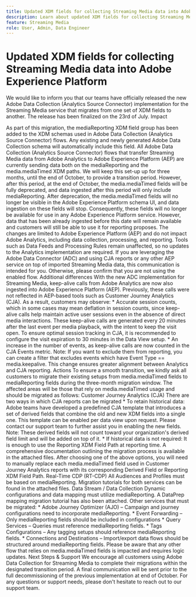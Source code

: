```yaml
---
title: Updated XDM fields for collecting Streaming Media data into Adobe Experience Platform
description: Learn about updated XDM fields for collecting Streaming Media data into Adobe Experience Platform
feature: Streaming Media
role: User, Admin, Data Engineer
---
```

# Updated XDM fields for collecting Streaming Media data into Adobe Experience Platform

We would like to inform you that our teams have officially released the new Adobe Data Collection (Analytics Source Connector) implementation for the Streaming Media service that migrates from one set of XDM fields to another. The release has been finalized on the 23rd of July.
Impact

As part of this migration, the mediaReporting XDM field group has been added to the XDM schemas used in Adobe Data Collection (Analytics Source Connector) flows. Any existing and newly generated Adobe Data Collection schema will automatically include this field.
All Adobe Data Collection (Analytics Source Connector) flows that transfer Streaming Media data from Adobe Analytics to Adobe Experience Platform (AEP) are currently sending data both on the mediaReporting and the media.mediaTimed XDM paths. We will keep this set-up up for three months, until the end of October, to provide a transition period. However, after this period, at the end of October, the media.mediaTimed fields will be fully deprecated, and data ingested after this period will only include mediaReporting. After deprecation, the media.mediaTimed fields will no longer be visible in the Adobe Experience Platform schema UI, and data ingestion on these fields will stop. Consequently, these fields will no longer be available for use in any Adobe Experience Platform service. However, data that has been already ingested before this date will remain available and customers will still be able to use it for reporting proposes. The changes are limited to Adobe Experience Platform (AEP) and do not impact Adobe Analytics, including data collection, processing, and reporting. Tools such as Data Feeds and Processing Rules remain unaffected, so no updates to the Analytics implementation are required.
If you are leveraging the Adobe Data Connector (ADC) and using CJA reports or any other AEP service on top of imported Streaming Media data, this communication is intended for you. Otherwise, please confirm that you are not using the enabled flow.
Additional differences
With the new ADC implementation for Streaming Media, keep-alive calls from Adobe Analytics are now also ingested into Adobe Experience Platform (AEP). Previously, these calls were not reflected in AEP-based tools such as Customer Journey Analytics (CJA). As a result, customers may observe:
*
Accurate session counts, which in some cases may mean deflation in session counts, since keep-alive calls help maintain active user sessions even in the absence of direct media interactions. These keep-alive calls are generated every 20 minutes after the last event per media playback, with the intent to keep the visit open. To ensure optimal session tracking in CJA, it is recommended to configure the visit expiration to 30 minutes in the Data View setup.
*
An increase in the number of events, as keep-alive calls are now counted in the CJA Events metric. Note: If you want to exclude them from reporting, you can create a filter that excludes events which have Event Type == media.keepalive.
This change ensures greater alignment between Analytics and CJA reporting.
Actions
To ensure a smooth transition, we kindly ask all customers to migrate their existing setups from media.mediaTimed fields to mediaReporting fields during the three-month migration window. The affected areas will be those that rely on media.mediaTimed usage and should be migrated as follows:
Customer Journey Analytics (CJA)
There are two ways in which CJA reports can be migrated
*
To retain historical data: Adobe teams have developed a predefined CJA template that introduces a set of derived fields that combine the old and new XDM fields into a single one. This template can be enabled per data view upon request. Please contact our support team to further assist you in enabling the new fields. Note: These derived fields will not count toward your organization's derived field limit and will be added on top of it.
*
If historical data is not required: It is enough to use the Reporting XDM Field Path at reporting time. A comprehensive documentation outlining the migration process is available in the attached files.
After choosing one of the above options, you will need to manually replace each media.mediaTimed field used in Customer Journey Analytics reports with its corresponding Derived Field or Reporting XDM Field Path.
Real-Time CDP (RT-CDP)
All Audiences and Profiles must be based on mediaReporting. Migration tutorials for both services can be found in the attached files.
Data Stream / Data Collection
Dynamic configurations and data mapping must utilize mediaReporting. A DataPrep mapping migration tutorial has also been attached.
Other services that must be migrated:
*
Adobe Journey Optimizer (AJO) – Campaign and journey configurations need to incorporate mediaReporting.
*
Event Forwarding – Only mediaReporting fields should be included in configurations
*
Query Services – Queries must reference mediaReporting fields.
*
Tags Configurations – Any tagging setups should reference mediaReporting fields.
*
Connections and Destinations – Import/export data flows should be structured around mediaReporting fields.
Please be aware that any other flow that relies on media.mediaTimed fields is impacted and requires logic updates.
Next Steps & Support
We encourage all customers using Adobe Data Collection for Streaming Media to complete their migrations within the designated transition period. A final communication will be sent prior to the full decommissioning of the previous implementation at end of October.
For any questions or support needs, please don't hesitate to reach out to our support team.